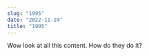 ```yaml
---
slug: "1995"
date: "2022-11-24"
title: "1995"
---
```


Wow look at all this content. How do they do it?

